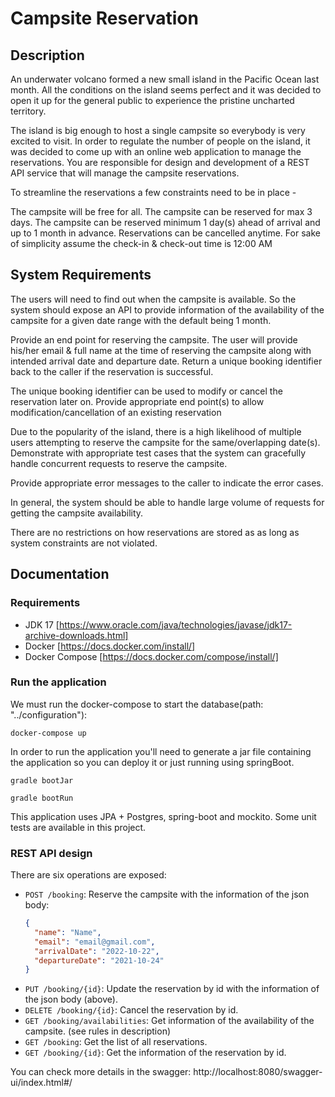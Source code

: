 # Campsite Reservation

## Description

An underwater volcano formed a new small island in the Pacific Ocean last month. All the conditions on the island seems perfect and it was
decided to open it up for the general public to experience the pristine uncharted territory.

The island is big enough to host a single campsite so everybody is very excited to visit. In order to regulate the number of people on the island, it
was decided to come up with an online web application to manage the reservations. You are responsible for design and development of a REST
API service that will manage the campsite reservations.

To streamline the reservations a few constraints need to be in place -

The campsite will be free for all.
The campsite can be reserved for max 3 days.
The campsite can be reserved minimum 1 day(s) ahead of arrival and up to 1 month in advance.
Reservations can be cancelled anytime.
For sake of simplicity assume the check-in & check-out time is 12:00 AM

## System Requirements

The users will need to find out when the campsite is available. So the system should expose an API to provide information of the
availability of the campsite for a given date range with the default being 1 month.

Provide an end point for reserving the campsite. The user will provide his/her email & full name at the time of reserving the campsite
along with intended arrival date and departure date. Return a unique booking identifier back to the caller if the reservation is successful.

The unique booking identifier can be used to modify or cancel the reservation later on. Provide appropriate end point(s) to allow
modification/cancellation of an existing reservation

Due to the popularity of the island, there is a high likelihood of multiple users attempting to reserve the campsite for the same/overlapping
date(s). Demonstrate with appropriate test cases that the system can gracefully handle concurrent requests to reserve the campsite.

Provide appropriate error messages to the caller to indicate the error cases.

In general, the system should be able to handle large volume of requests for getting the campsite availability.

There are no restrictions on how reservations are stored as as long as system constraints are not violated.

## Documentation

### Requirements

* JDK 17 [https://www.oracle.com/java/technologies/javase/jdk17-archive-downloads.html]
* Docker [https://docs.docker.com/install/]
* Docker Compose [https://docs.docker.com/compose/install/]

### Run the application

We must run the docker-compose to start the database(path: "../configuration"):

```
docker-compose up
```

In order to run the application you'll need to generate a jar file containing the application so you can deploy it or just running using springBoot.


```
gradle bootJar
```

```
gradle bootRun
```

This application uses JPA + Postgres, spring-boot and mockito. Some unit tests are available in this project.

### REST API design

There are six operations are exposed:

- `POST /booking`: Reserve the campsite with the information of the json body:
  ```json
  {
    "name": "Name",
    "email": "email@gmail.com",
    "arrivalDate": "2022-10-22",
    "departureDate": "2021-10-24"
  }
  ```
- `PUT /booking/{id}`: Update the reservation by id with the information of the json body (above).
- `DELETE /booking/{id}`: Cancel the reservation by id.
- `GET /booking/availabilities`: Get information of the availability of the campsite. (see rules in description)
- `GET /booking`: Get the list of all reservations.
- `GET /booking/{id}`: Get the information of the reservation by id.

You can check more details in the swagger: http://localhost:8080/swagger-ui/index.html#/


